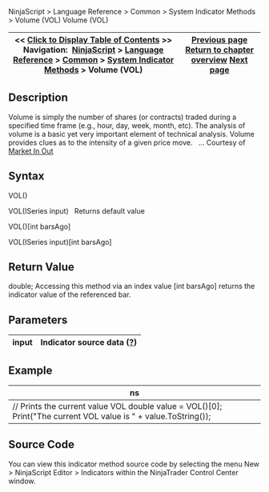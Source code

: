 ﻿
NinjaScript > Language Reference > Common > System Indicator Methods > Volume (VOL)
Volume (VOL)

| << [Click to Display Table of Contents](volume.md) >> **Navigation:**     [NinjaScript](ninjascript-1.md) > [Language Reference](language_reference_wip-1.md) > [Common](common-1.md) > [System Indicator Methods](indicators-1.md) > Volume (VOL) | [Previous page](ultimate_oscillator-1.md) [Return to chapter overview](indicators-1.md) [Next page](volume_moving_average_volma-1.md) |
| --- | --- |

## Description
Volume is simply the number of shares (or contracts) traded during a specified time frame (e.g., hour, day, week, month, etc). The analysis of volume is a basic yet very important element of technical analysis. Volume provides clues as to the intensity of a given price move.
 
... Courtesy of [Market In Out](http://www.marketinout.com/technical_analysis.php?id=114)

## Syntax
VOL()  

VOL(ISeries<double> input)
 
Returns default value  

VOL()[int barsAgo]  

VOL(ISeries<double> input)[int barsAgo]

## Return Value
double; Accessing this method via an index value [int barsAgo] returns the indicator value of the referenced bar.

## Parameters
| input | Indicator source data ([?](valid_input_data_for_indicator-1.md)) |
| --- | --- |

## Example
| ns |
| --- |
| // Prints the current value VOL double value = VOL()[0]; Print("The current VOL value is " + value.ToString()); |

## Source Code
You can view this indicator method source code by selecting the menu New > NinjaScript Editor > Indicators within the NinjaTrader Control Center window.
